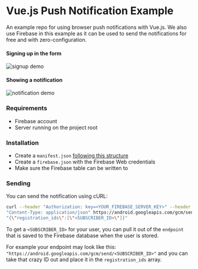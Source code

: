 Vue.js Push Notification Example
================================

An example repo for using browser push notifications with Vue.js. We also use Firebase in this example as it can be used to send the notifications for free and with zero-configuration.

#### Signing up in the form

![signup demo](https://raw.githubusercontent.com/invokemedia/vue-push-notification-example/master/signup.gif)

#### Showing a notification

![notification demo](https://raw.githubusercontent.com/invokemedia/vue-push-notification-example/master/notify.gif)

### Requirements

* Firebase account
* Server running on the project root

### Installation

* Create a `manifest.json` [following this structure](https://developers.google.com/web/updates/2015/03/push-notifications-on-the-open-web#add_a_web_app_manifest)
* Create a `firebase.json` with the Firebase Web credentials
* Make sure the Firebase table can be written to

### Sending

You can send the notification using cURL:

```sh
curl --header "Authorization: key=<YOUR_FIREBASE_SERVER_KEY>" --header
"Content-Type: application/json" https://android.googleapis.com/gcm/send -d
"{\"registration_ids\":[\"<SUBSCRIBER_ID>\"]}"
```

To get a `<SUBSCRIBER_ID>` for your user, you can pull it out of the `endpoint` that is saved to the Firebase database when the user is stored.

For example your endpoint may look like this: `"https://android.googleapis.com/gcm/send/<SUBSCRIBER_ID>"` and you can take that crazy ID out and place it in the `registration_ids` array.
